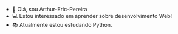 - 🤙 Olá, sou Arthur-Eric-Pereira
- 💻 Estou interessado em aprender sobre desenvolvimento Web!
- 📚 Atualmente estou estudando Python.

<!---
Arthur-Eric-Pereira/Arthur-Eric-Pereira is a ✨ special ✨ repository because its `README.md` (this file) appears on your GitHub profile.
You can click the Preview link to take a look at your changes.
--->
